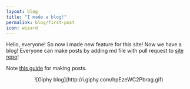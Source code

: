 ```yaml
---
layout: blog
title: "I made a blog!"
permalink: blog/first-post
icon: wizard
---
```


Hello, everyone! So now i made new feature for this site! Now we have a blog!
Everyone can make posts by adding md file with pull request to [site repo](https://github.com/WhitestormJS/whitestormjs.github.io)!

Note [this guide](/blog/) for making posts.

<center>![Giphy blog](http://i.giphy.com/hpEzeWC2Pbrag.gif)</center>